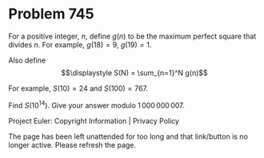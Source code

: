 #   Problem 745

   For a positive integer, $n$, define $g(n)$ to be the maximum perfect
   square that divides $n$.
   For example, $g(18) = 9$, $g(19) = 1$.

   Also define $$\displaystyle S(N) = \sum_{n=1}^N g(n)$$

   For example, $S(10) = 24$ and $S(100) = 767$.

   Find $S(10^{14})$. Give your answer modulo $1\,000\,000\,007$.

   Project Euler: Copyright Information | Privacy Policy

   The page has been left unattended for too long and that link/button is no
   longer active. Please refresh the page.
